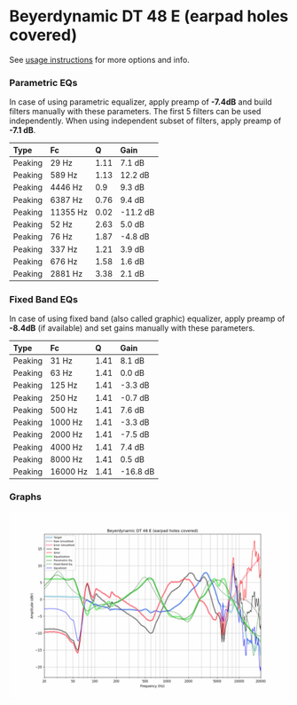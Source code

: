 # Beyerdynamic DT 48 E (earpad holes covered)
See [usage instructions](https://github.com/jaakkopasanen/AutoEq#usage) for more options and info.

### Parametric EQs
In case of using parametric equalizer, apply preamp of **-7.4dB** and build filters manually
with these parameters. The first 5 filters can be used independently.
When using independent subset of filters, apply preamp of **-7.1 dB**.

| Type    | Fc       |    Q | Gain     |
|:--------|:---------|:-----|:---------|
| Peaking | 29 Hz    | 1.11 | 7.1 dB   |
| Peaking | 589 Hz   | 1.13 | 12.2 dB  |
| Peaking | 4446 Hz  | 0.9  | 9.3 dB   |
| Peaking | 6387 Hz  | 0.76 | 9.4 dB   |
| Peaking | 11355 Hz | 0.02 | -11.2 dB |
| Peaking | 52 Hz    | 2.63 | 5.0 dB   |
| Peaking | 76 Hz    | 1.87 | -4.8 dB  |
| Peaking | 337 Hz   | 1.21 | 3.9 dB   |
| Peaking | 676 Hz   | 1.58 | 1.6 dB   |
| Peaking | 2881 Hz  | 3.38 | 2.1 dB   |

### Fixed Band EQs
In case of using fixed band (also called graphic) equalizer, apply preamp of **-8.4dB**
(if available) and set gains manually with these parameters.

| Type    | Fc       |    Q | Gain     |
|:--------|:---------|:-----|:---------|
| Peaking | 31 Hz    | 1.41 | 8.1 dB   |
| Peaking | 63 Hz    | 1.41 | 0.0 dB   |
| Peaking | 125 Hz   | 1.41 | -3.3 dB  |
| Peaking | 250 Hz   | 1.41 | -0.7 dB  |
| Peaking | 500 Hz   | 1.41 | 7.6 dB   |
| Peaking | 1000 Hz  | 1.41 | -3.3 dB  |
| Peaking | 2000 Hz  | 1.41 | -7.5 dB  |
| Peaking | 4000 Hz  | 1.41 | 7.4 dB   |
| Peaking | 8000 Hz  | 1.41 | 0.5 dB   |
| Peaking | 16000 Hz | 1.41 | -16.8 dB |

### Graphs
![](./Beyerdynamic%20DT%2048%20E%20(earpad%20holes%20covered).png)